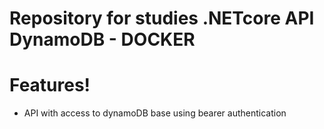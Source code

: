 # Repository for studies .NETcore API DynamoDB - DOCKER 

# Features!

  - API with access to dynamoDB base using bearer authentication